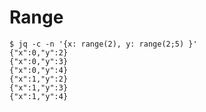 ---
---

# Range

```console
$ jq -c -n '{x: range(2), y: range(2;5) }'
{"x":0,"y":2}
{"x":0,"y":3}
{"x":0,"y":4}
{"x":1,"y":2}
{"x":1,"y":3}
{"x":1,"y":4}
```